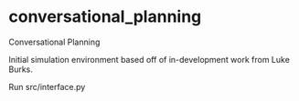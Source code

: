 # conversational_planning
Conversational Planning

Initial simulation environment based off of in-development work from Luke Burks.

Run src/interface.py
